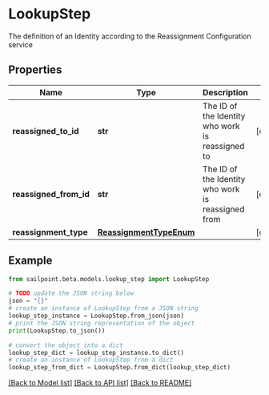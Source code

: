 # LookupStep

The definition of an Identity according to the Reassignment Configuration service

## Properties

Name | Type | Description | Notes
------------ | ------------- | ------------- | -------------
**reassigned_to_id** | **str** | The ID of the Identity who work is reassigned to | [optional] 
**reassigned_from_id** | **str** | The ID of the Identity who work is reassigned from | [optional] 
**reassignment_type** | [**ReassignmentTypeEnum**](ReassignmentTypeEnum.md) |  | [optional] 

## Example

```python
from sailpoint.beta.models.lookup_step import LookupStep

# TODO update the JSON string below
json = "{}"
# create an instance of LookupStep from a JSON string
lookup_step_instance = LookupStep.from_json(json)
# print the JSON string representation of the object
print(LookupStep.to_json())

# convert the object into a dict
lookup_step_dict = lookup_step_instance.to_dict()
# create an instance of LookupStep from a dict
lookup_step_from_dict = LookupStep.from_dict(lookup_step_dict)
```
[[Back to Model list]](../README.md#documentation-for-models) [[Back to API list]](../README.md#documentation-for-api-endpoints) [[Back to README]](../README.md)


